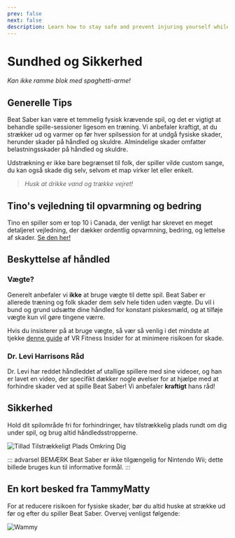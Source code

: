 ```yaml
---
prev: false
next: false
description: Learn how to stay safe and prevent injuring yourself while playing Beat Saber!
---
```


# Sundhed og Sikkerhed

_Kan ikke ramme blok med spaghetti-arme!_

## Generelle Tips

Beat Saber kan være et temmelig fysisk krævende spil, og det er vigtigt at behandle spille-sessioner ligesom en træning. Vi anbefaler kraftigt, at du strækker ud og varmer op før hver spilsession for at undgå fysiske skader, herunder skader på håndled og skuldre. Almindelige skader omfatter belastningsskader på håndled og skuldre.

Udstrækning er ikke bare begrænset til folk, der spiller vilde custom sange, du kan også skade dig selv, selvom et map virker let eller enkelt.

> _Husk at drikke vand og trække vejret!_

## Tino's vejledning til opvarmning og bedring

Tino en spiller som er top 10 i Canada, der venligt har skrevet en meget detaljeret vejledning, der dækker ordentlig opvarmning, bedring, og lettelse af skader. [Se den her!](https://docs.google.com/document/d/122rd-eU0mkwQ6fXUwSmo1_XAh73Jyqd1u6ncrUjtkD0/)

## Beskyttelse af håndled

### Vægte?

Generelt anbefaler vi **ikke** at bruge vægte til dette spil. Beat Saber er allerede træning og folk skader dem selv hele tiden uden vægte. Du vil i bund og grund udsætte dine håndled for konstant piskesmæld, og at tilføje vægte kun vil gøre tingene værre.

Hvis du insisterer på at bruge vægte, så vær så venlig i det mindste at tjekke [denne guide](https://www.vrfitnessinsider.com/beat-saber-weighted-gear/) af VR Fitness Insider for at minimere risikoen for skade.

### Dr. Levi Harrisons Råd

Dr. Levi har reddet håndleddet af utallige spillere med sine videoer, og han er lavet en video, der specifikt dækker nogle øvelser for at hjælpe med at forhindre skader ved at spille Beat Saber! Vi anbefaler **kraftigt** hans råd!

<YouTube url='https://www.youtube.com/watch?v=IoL1NOKUmoU' />

## Sikkerhed

Hold dit spilområde fri for forhindringer, hav tilstrækkelig plads rundt om dig under spil, og brug altid håndledsstropperne.

![Tillad Tilstrækkeligt Plads Omkring Dig](/.assets/images/health-and-safety/allow-adequate-room-around-you.png "Tillad Tilstrækkeligt Plads Omkring Dig")

::: advarsel BEMÆRK
Beat Saber er ikke tilgængelig for Nintendo Wii; dette billede bruges kun til informative formål.
:::

## En kort besked fra TammyMatty

For at reducere risikoen for fysiske skader, bør du altid huske at strække ud før og efter du spiller Beat Saber. Overvej venligst følgende:

![Wammy](/.assets/images/health-and-safety/wammy.gif "Wammy")
